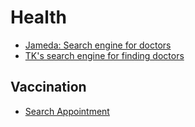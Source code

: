 # Health

* [Jameda: Search engine for doctors](https://www.jameda.de/)
* [TK's search engine for finding doctors](https://www.tk-aerztefuehrer.de/TK/start.htm)

## Vaccination

* [Search Appointment](https://www.doctolib.de/institut/berlin/ciz-berlin-berlin?pid=practice-158437)
